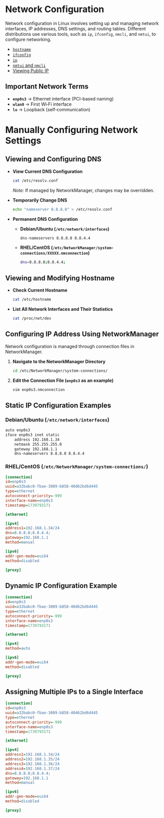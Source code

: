 # **Network Configuration**  

Network configuration in Linux involves setting up and managing network interfaces, IP addresses, DNS settings, and routing tables. Different distributions use various tools, such as `ip`, `ifconfig`, `nmcli`, and `nmtui`, to configure networking.  

- [`hostname`](https://github.com/InfoSecWarrior/Linux-Essentials/blob/main/Network-Configuration/Hostname.md)  
- [`ifconfig`](https://github.com/InfoSecWarrior/Linux-Essentials/blob/main/Network-Configuration/Ifconfig.md)
- [`ip`](https://github.com/InfoSecWarrior/Linux-Essentials/blob/main/Network-Configuration/IP.md)
- [`nmtui` and `nmcli`](https://github.com/InfoSecWarrior/Linux-Essentials/blob/main/Network-Configuration/Nmtui-and-Nmcli.md)
- [Viewing Public IP](https://github.com/InfoSecWarrior/Linux-Essentials/blob/main/Network-Configuration/Public-IP.md)



## **Important Network Terms**  

- **`enp0s3`** → Ethernet interface (PCI-based naming)  
- **`wlan0`** → First Wi‑Fi interface  
- **`lo`** → Loopback (self‑communication)  



# **Manually Configuring Network Settings**  

## **Viewing and Configuring DNS**  

- **View Current DNS Configuration**  
  ```bash
  cat /etc/resolv.conf
  ```
  *Note:* If managed by NetworkManager, changes may be overridden.

- **Temporarily Change DNS**  
  ```bash
  echo "nameserver 8.8.8.8" > /etc/resolv.conf
  ```

- **Permanent DNS Configuration**  

  - **Debian/Ubuntu (`/etc/network/interfaces`)**  
    ```bash
    dns-nameservers 8.8.8.8 8.8.4.4
    ```

  - **RHEL/CentOS (`/etc/NetworkManager/system-connections/XXXXX.nmconnection`)**  
    ```bash
    dns=8.8.8.8;8.8.4.4;
    ```



## **Viewing and Modifying Hostname**  

- **Check Current Hostname**  
  ```bash
  cat /etc/hostname
  ```



- **List All Network Interfaces and Their Statistics**  
  ```bash
  cat /proc/net/dev
  ```



## **Configuring IP Address Using NetworkManager**  

Network configuration is managed through connection files in NetworkManager.

1. **Navigate to the NetworkManager Directory**  
   ```bash
   cd /etc/NetworkManager/system-connections/
   ```

2. **Edit the Connection File (`enp0s3` as an example)**  
   ```bash
   vim enp0s3.nmconnection
   ```



## **Static IP Configuration Examples**  

### **Debian/Ubuntu (`/etc/network/interfaces`)**  
```bash
auto enp0s3
iface enp0s3 inet static
    address 192.168.1.34
    netmask 255.255.255.0
    gateway 192.168.1.1
    dns-nameservers 8.8.8.8 8.8.4.4
```

### **RHEL/CentOS (`/etc/NetworkManager/system-connections/`)**  
```ini
[connection]
id=enp0s3
uuid=a32babc0-fbae-3089-b858-40d62bd6d445
type=ethernet
autoconnect-priority=-999
interface-name=enp0s3
timestamp=1739793171

[ethernet]

[ipv4]
address1=192.168.1.34/24
dns=8.8.8.8;8.8.4.4;
gateway=192.168.1.1
method=manual

[ipv6]
addr-gen-mode=eui64
method=disabled

[proxy]
```



## **Dynamic IP Configuration Example**  
```ini
[connection]
id=enp0s3
uuid=a32babc0-fbae-3089-b858-40d62bd6d445
type=ethernet
autoconnect-priority=-999
interface-name=enp0s3
timestamp=1739793171

[ethernet]

[ipv4]
method=auto

[ipv6]
addr-gen-mode=eui64
method=disabled

[proxy]
```



## **Assigning Multiple IPs to a Single Interface**  
```ini
[connection]
id=enp0s3
uuid=a32babc0-fbae-3089-b858-40d62bd6d445
type=ethernet
autoconnect-priority=-999
interface-name=enp0s3
timestamp=1739793171

[ethernet]

[ipv4]
address1=192.168.1.34/24
address2=192.168.1.35/24
address3=192.168.1.36/24
address4=192.168.1.37/24
dns=8.8.8.8;8.8.4.4;
gateway=192.168.1.1
method=manual

[ipv6]
addr-gen-mode=eui64
method=disabled

[proxy]
```